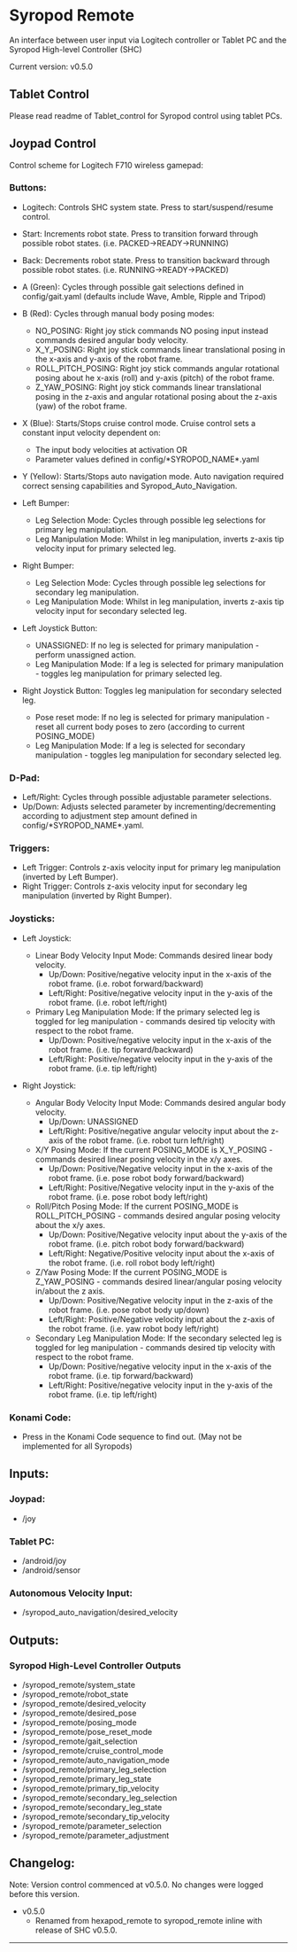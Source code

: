 # Syropod Remote

An interface between user input via Logitech controller or Tablet PC and the Syropod High-level Controller (SHC)

Current version: v0.5.0

## Tablet Control
Please read readme of Tablet_control for Syropod control using tablet PCs.

## Joypad Control
Control scheme for Logitech F710 wireless gamepad:

### Buttons:

* Logitech: Controls SHC system state. Press to start/suspend/resume control.
* Start: Increments robot state. Press to transition forward through possible robot states. (i.e. PACKED->READY->RUNNING)
* Back: Decrements robot state. Press to transition backward through possible robot states. (i.e. RUNNING->READY->PACKED)

* A (Green): Cycles through possible gait selections defined in config/gait.yaml (defaults include Wave, Amble, Ripple and Tripod)
* B (Red): Cycles through manual body posing modes:
    * NO_POSING: Right joy stick commands NO posing input instead commands desired angular body velocity.
    * X_Y_POSING: Right joy stick commands linear translational posing in the x-axis and y-axis of the robot frame.
    * ROLL_PITCH_POSING: Right joy stick commands angular rotational posing about he x-axis (roll) and y-axis (pitch) of the robot frame.
    * Z_YAW_POSING: Right joy stick commands linear translational posing in the z-axis and angular rotational posing about the z-axis (yaw) of the robot frame.
* X (Blue): Starts/Stops cruise control mode. Cruise control sets a constant input velocity dependent on:
    * The input body velocities at activation OR
    * Parameter values defined in config/\*SYROPOD_NAME\*.yaml
* Y (Yellow): Starts/Stops auto navigation mode. Auto navigation required correct sensing capabilities and Syropod_Auto_Navigation.

* Left Bumper:
    * Leg Selection Mode: Cycles through possible leg selections for primary leg manipulation.
    * Leg Manipulation Mode: Whilst in leg manipulation, inverts z-axis tip velocity input for primary selected leg.
* Right Bumper:
    * Leg Selection Mode: Cycles through possible leg selections for secondary leg manipulation.
    * Leg Manipulation Mode: Whilst in leg manipulation, inverts z-axis tip velocity input for secondary selected leg.

* Left Joystick Button: 
    * UNASSIGNED: If no leg is selected for primary manipulation - perform unassigned action.
    * Leg Manipulation Mode: If a leg is selected for primary manipulation - toggles leg manipulation for primary selected leg.
* Right Joystick Button: Toggles leg manipulation for secondary selected leg.
    * Pose reset mode: If no leg is selected for primary manipulation - reset all current body poses to zero (according to current POSING_MODE)
    * Leg Manipulation Mode: If a leg is selected for secondary manipulation - toggles leg manipulation for secondary selected leg.


### D-Pad:

* Left/Right: Cycles through possible adjustable parameter selections.
* Up/Down: Adjusts selected parameter by incrementing/decrementing according to adjustment step amount defined in config/\*SYROPOD_NAME\*.yaml.

### Triggers:

* Left Trigger: Controls z-axis velocity input for primary leg manipulation (inverted by Left Bumper).
* Right Trigger: Controls z-axis velocity input for secondary leg manipulation (inverted by Right Bumper).

### Joysticks:

* Left Joystick:
    * Linear Body Velocity Input Mode: Commands desired linear body velocity.
        * Up/Down: Positive/negative velocity input in the x-axis of the robot frame. (i.e. robot forward/backward)
        * Left/Right: Positive/negative velocity input in the y-axis of the robot frame. (i.e. robot left/right)
    * Primary Leg Manipulation Mode: If the primary selected leg is toggled for leg manipulation - commands desired tip velocity with respect to the robot frame.
        * Up/Down: Positive/negative velocity input in the x-axis of the robot frame. (i.e. tip forward/backward)
        * Left/Right: Positive/negative velocity input in the y-axis of the robot frame. (i.e. tip left/right)

* Right Joystick:
    * Angular Body Velocity Input Mode: Commands desired angular body velocity.
        * Up/Down: UNASSIGNED
        * Left/Right: Positive/negative angular velocity input about the z-axis of the robot frame. (i.e. robot turn left/right)
    * X/Y Posing Mode: If the current POSING_MODE is X_Y_POSING - commands desired linear posing velocity in the x/y axes.
        * Up/Down: Positive/Negative velocity input in the x-axis of the robot frame. (i.e. pose robot body forward/backward)
        * Left/Right: Positive/Negative velocity input in the y-axis of the robot frame. (i.e. pose robot body left/right)
    * Roll/Pitch Posing Mode: If the current POSING_MODE is ROLL_PITCH_POSING - commands desired angular posing velocity about the x/y axes.
        * Up/Down: Positive/Negative velocity input about the y-axis of the robot frame. (i.e. pitch robot body forward/backward)
        * Left/Right: Negative/Positive velocity input about the x-axis of the robot frame. (i.e. roll robot body left/right)
    * Z/Yaw Posing Mode: If the current POSING_MODE is Z_YAW_POSING - commands desired linear/angular posing velocity in/about the z axis.
        * Up/Down: Positive/Negative velocity input in the z-axis of the robot frame. (i.e. pose robot body up/down)
        * Left/Right: Positive/Negative velocity input about the z-axis of the robot frame. (i.e. yaw robot body left/right)
    * Secondary Leg Manipulation Mode: If the secondary selected leg is toggled for leg manipulation - commands desired tip velocity with respect to the robot frame.
        * Up/Down: Positive/negative velocity input in the x-axis of the robot frame. (i.e. tip forward/backward)
        * Left/Right: Positive/negative velocity input in the y-axis of the robot frame. (i.e. tip left/right)

### Konami Code:

* Press in the Konami Code sequence to find out. (May not be implemented for all Syropods)

## Inputs:
### Joypad:
* /joy

### Tablet PC:
* /android/joy
* /android/sensor

### Autonomous Velocity Input:
* /syropod_auto_navigation/desired_velocity

## Outputs:

### Syropod High-Level Controller Outputs
* /syropod_remote/system_state
* /syropod_remote/robot_state
* /syropod_remote/desired_velocity
* /syropod_remote/desired_pose
* /syropod_remote/posing_mode
* /syropod_remote/pose_reset_mode
* /syropod_remote/gait_selection
* /syropod_remote/cruise_control_mode
* /syropod_remote/auto_navigation_mode
* /syropod_remote/primary_leg_selection
* /syropod_remote/primary_leg_state
* /syropod_remote/primary_tip_velocity
* /syropod_remote/secondary_leg_selection
* /syropod_remote/secondary_leg_state
* /syropod_remote/secondary_tip_velocity
* /syropod_remote/parameter_selection
* /syropod_remote/parameter_adjustment

## Changelog:

Note: Version control commenced at v0.5.0. No changes were logged before this version.

- v0.5.0
    - Renamed from hexapod_remote to syropod_remote inline with release of SHC v0.5.0.

------------------------------------------------------------------------------------------------------------------------



